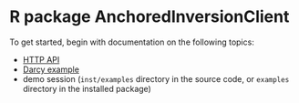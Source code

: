 R package AnchoredInversionClient
===================================

To get started, begin with documentation on the following topics:

- [HTTP API](reference/HTTP-API.html)
- [Darcy example](reference/Darcy.html)
- demo session (`inst/examples` directory in the source code, or `examples` directory in the installed package)


